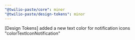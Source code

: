```yaml
---
"@twilio-paste/core": minor
"@twilio-paste/design-tokens": minor
---
```


[Design Tokens] added a new text color for notification icons "colorTextIconNotification"
